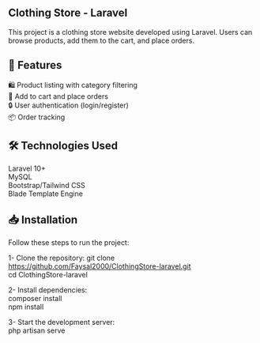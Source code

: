 ## Clothing Store - Laravel

This project is a clothing store website developed using Laravel. Users can browse products, add them to the cart, and place orders.

##  🚀 Features  

🛍️ Product listing with category filtering  
🛒 Add to cart and place orders  
🔒 User authentication (login/register)   
📦 Order tracking  

##  🛠 Technologies Used  
Laravel 10+  
MySQL  
Bootstrap/Tailwind CSS  
Blade Template Engine   

##  📥 Installation  
Follow these steps to run the project:  

1- Clone the repository:  git clone https://github.com/Faysal2000/ClothingStore-laravel.git  
cd ClothingStore-laravel  

2- Install dependencies:  
composer install  
npm install  

3- Start the development server:  
php artisan serve  
